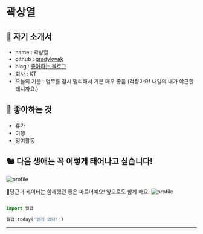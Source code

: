 # 곽상열    

## 🥸 자기 소개서

- name : 곽상열 
- github : [gradykwak](https://github.com/gradykwak)
- blog : [좋아하는 블로그](https://blog.naver.com/ojh919)
- 회사 : KT
- 오늘의 기분 : 업무를 잠시 멀리해서 기분 매우 좋음 (걱정마요! 내일의 내가 야근할테니까요.)

## 🥕 좋아하는 것

- 휴가 
- 여행
- 잉여활동

## 🐿 다음 생애는 꼭 이렇게 태어나고 싶습니다!

![profile](https://phinf.wevpstatic.net/MjAyMzA4MDlfMjU5/MDAxNjkxNTcxODkzMjM0.fmFhkCfq7R3GsbI1nROCgfpLW4F39FiU-J2TmI8nCtwg.8Uq7FeyHTNdpCTIJcVGKsEl_x36mIwZrc9nHfADOCMEg.JPEG/BTS_%EC%95%84%ED%8B%B0%EC%8A%A4%ED%8A%B8%ED%94%BC%EB%94%94%EC%95%84_%ED%99%88%EC%83%81%EB%8B%A8.jpg?type=w2200)


당근과 케이티는 함께했던 좋은 파트너예요!
앞으로도 함께 해요.
![profile](https://img-lb.inews24.com/image_gisa/202108/1627863774418_1_093513.jpg)

```python

import 월급

월급.today('쓸게 없다!')
```
---

